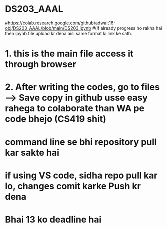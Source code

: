 # DS203_AAAL
#https://colab.research.google.com/github/adwait16-obj/DS203_AAAL/blob/main/DS203.ipynb
#(if already progress ho rakha hai then  ipynb file upload kr dena aisi same format ki link ke sath.
# 1. this is the main file access it through browser
# 2. After writing the codes, go to files --> Save copy in github usse easy rahega to colaborate than WA pe code bhejo (CS419 shit)
# command line se bhi repository pull kar sakte hai
# if using VS code, sidha repo pull kar lo, changes comit karke Push kr dena
# Bhai  13 ko deadline hai
